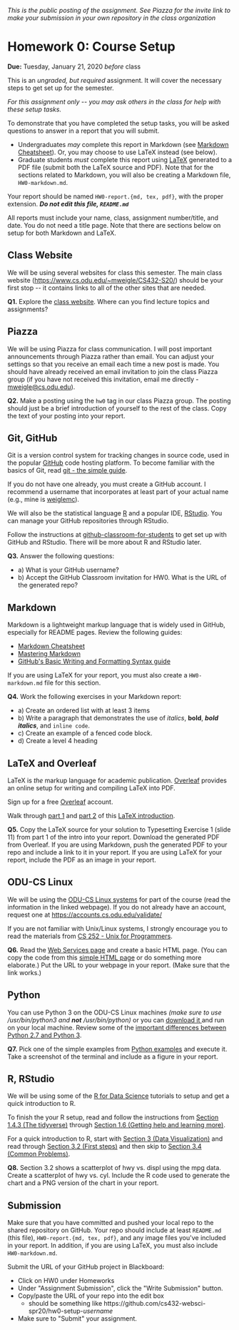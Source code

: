 *This is the public posting of the assignment. See Piazza for the invite link to make your submission in your own repository in the class organization*

# Homework 0: Course Setup

**Due:** Tuesday, January 21, 2020 *before* class 

This is an *ungraded, but required* assignment. It will cover the necessary steps to get set up for the semester.

*For this assignment only -- you may ask others in the class for help with these setup tasks.*

To demonstrate that you have completed the setup tasks, you will be asked questions to answer in a report that you will submit.  
* Undergraduates *may* complete this report in Markdown (see [Markdown Cheatsheet](https://github.com/adam-p/markdown-here/wiki/Markdown-Cheatsheet)). Or, you may choose to use LaTeX instead (see below).
* Graduate students *must* complete this report using [LaTeX](https://www.latex-project.org) generated to a PDF file (submit both the LaTeX source and PDF). Note that for the sections related to Markdown, you will also be creating a Markdown file, `HW0-markdown.md`.

Your report should be named `HW0-report.{md, tex, pdf}`, with the proper extension.  ***Do not edit this file, `README.md`***

All reports must include your name, class, assignment number/title, and date.  You do not need a title page.  Note that there are sections below on setup for both Markdown and LaTeX.

## Class Website

We will be using several websites for class this semester. The main class website (https://www.cs.odu.edu/~mweigle/CS432-S20/) should be your first stop -- it contains links to all of the other sites that are needed.

**Q1.** Explore the [class website](https://www.cs.odu.edu/~mweigle/CS432-S20/). Where can you find lecture topics and assignments?

## Piazza

We will be using Piazza for class communication. I will post important announcements through Piazza rather than email. You can adjust your settings so that you receive an email each time a new post is made. You should have already received an email invitation to join the class Piazza group (if you have not received this invitation, email me directly - mweigle@cs.odu.edu). 

**Q2.** Make a posting using the `hw0` tag in our class Piazza group. The posting should just be a brief introduction of yourself to the rest of the class. Copy the text of your posting into your report.

## Git, GitHub

Git is a version control system for tracking changes in source code, used in the popular [GitHub](https://github.com) code hosting platform.  To become familiar with the basics of Git, read [git - the simple guide](https://rogerdudler.github.io/git-guide/).

If you do not have one already, you must create a GitHub account.  I recommend a username that incorporates at least part of your actual name (e.g., mine is [weiglemc](https://github.com/weiglemc)).

We will also be the statistical language [R](https://www.r-project.org) and a popular IDE, [RStudio](https://www.rstudio.com).  You can manage your GitHub repositories through RStudio.  

Follow the instructions at [github-classroom-for-students](https://github.com/cs432-websci-master/github-classroom-for-students/blob/master/README.md) to get set up with GitHub and RStudio.  There will be more about R and RStudio later.

**Q3.** Answer the following questions:
* a) What is your GitHub username?
* b) Accept the GitHub Classroom invitation for HW0.  What is the URL of the generated repo?

## Markdown

Markdown is a lightweight markup language that is widely used in GitHub, especially for README pages.  Review the following guides:
* [Markdown Cheatsheet](https://github.com/adam-p/markdown-here/wiki/Markdown-Cheatsheet)
* [Mastering Markdown](https://guides.github.com/features/mastering-markdown/)
* [GitHub's Basic Writing and Formatting Syntax guide](https://help.github.com/en/github/writing-on-github/basic-writing-and-formatting-syntax)

If you are using LaTeX for your report, you must also create a `HW0-markdown.md` file for this section. 

**Q4.** Work the following exercises in your Markdown report:
* a) Create an ordered list with at least 3 items
* b) Write a paragraph that demonstrates the use of *italics*, **bold**, ***bold italics***, and `inline code`.
* c) Create an example of a fenced code block.
* d) Create a level 4 heading

## LaTeX and Overleaf

LaTeX is *the* markup language for academic publication. [Overleaf](https://overleaf.com) provides an online setup for writing and compiling LaTeX into PDF.  

Sign up for a free [Overleaf](https://overleaf.com) account.

Walk through [part 1](https://www.overleaf.com/learn/latex/Free_online_introduction_to_LaTeX_(part_1)) and [part 2](https://www.overleaf.com/learn/latex/Free_online_introduction_to_LaTeX_(part_2)) of this [LaTeX introduction](https://www.overleaf.com/learn/latex/Free_online_introduction_to_LaTeX_(part_1)). 

**Q5.** Copy the LaTeX source for your solution to Typesetting Exercise 1 (slide 11) from part 1 of the intro into your report.  Download the generated PDF from Overleaf.  If you are using Markdown, push the generated PDF to your repo and include a link to it in your report. If you are using LaTeX for your report, include the PDF as an image in your report.

## ODU-CS Linux

We will be using the [ODU-CS Linux systems](https://systems.cs.odu.edu/Unix_and_Linux_Services) for part of the course (read the information in the linked webpage). If you do not already have an account, request one at https://accounts.cs.odu.edu/validate/

If you are not familiar with Unix/Linux systems, I strongly encourage you to read the materials from [CS 252 - Unix for Programmers](https://www.cs.odu.edu/~zeil/cs252/latest/Directory/outline/index.html). 

**Q6.** Read the [Web Services page](https://systems.cs.odu.edu/Web_Services) and create a basic HTML page. (You can copy the code from this [simple HTML page](https://www.w3schools.com/html/tryit.asp?filename=tryhtml_basic_document) or do something more elaborate.)  Put the URL to your webpage in your report. (Make sure that the link works.)

## Python

You can use Python 3 on the ODU-CS Linux machines *(make sure to use /usr/bin/python3 and **not** /usr/bin/python)* or you can [download it ](https://www.python.org/downloads/) and run on your local machine.  Review some of the [important differences between Python 2.7 and Python 3](https://www.geeksforgeeks.org/important-differences-between-python-2-x-and-python-3-x-with-examples/).

**Q7.** Pick one of the simple examples from [Python examples](https://www.w3schools.com/python/python_examples.asp) and execute it. Take a screenshot of the terminal and include as a figure in your report.

## R, RStudio

We will be using some of the [R for Data Science](https://r4ds.had.co.nz) tutorials to setup and get a quick introduction to R. 

To finish the your R setup, read and follow the instructions from [Section 1.4.3 (The tidyverse)](https://r4ds.had.co.nz/introduction.html#the-tidyverse) through [Section 1.6 (Getting help and learning more)](https://r4ds.had.co.nz/introduction.html#getting-help-and-learning-more). 

For a quick introduction to R, start with [Section 3 (Data Visualization)](https://r4ds.had.co.nz/data-visualisation.html) and read through [Section 3.2 (First steps)](https://r4ds.had.co.nz/data-visualisation.html#first-steps) and then skip to [Section 3.4 (Common Problems)](https://r4ds.had.co.nz/data-visualisation.html#common-problems). 

**Q8.** Section 3.2 shows a scatterplot of hwy vs. displ using the mpg data.  Create a scatterplot of hwy vs. cyl.  Include the R code used to generate the chart and a PNG version of the chart in your report.

## Submission

Make sure that you have committed and pushed your local repo to the shared repository on GitHub.  Your repo should include at least `README.md` (this file), `HW0-report.{md, tex, pdf}`, and any image files you've included in your report. In addition, if you are using LaTeX, you must also include `HW0-markdown.md`.

Submit the URL of your GitHub project in Blackboard:

* Click on HW0 under Homeworks
* Under "Assignment Submission", click the "Write Submission" button.
* Copy/paste the URL of your repo into the edit box
  * should be something like https<nolink>://github.com/cs432-websci-spr20/hw0-setup-*username*
* Make sure to "Submit" your assignment.
